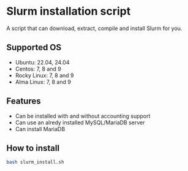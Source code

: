 # Slurm installation script

A script that can download, extract, compile and install Slurm for you.


## Supported OS

- Ubuntu: 22.04, 24.04
- Centos: 7, 8 and 9
- Rocky Linux: 7, 8 and 9
- Alma Linux: 7, 8 and 9

## Features
- Can be installed with and without accounting support
- Can use an alredy installed MySQL/MariaDB server
- Can install MariaDB

## How to install

```bash
bash slurm_install.sh
```
